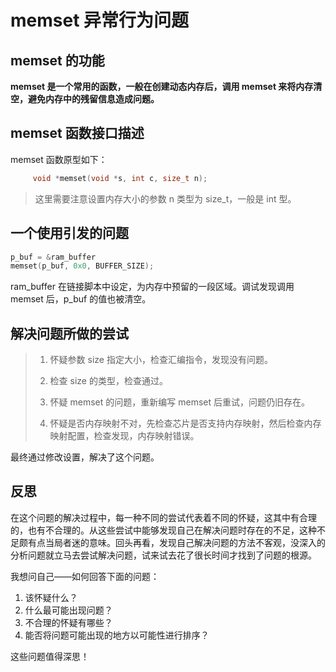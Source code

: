 # memset 异常行为问题
## memset 的功能
**memset 是一个常用的函数，一般在创建动态内存后，调用 memset 来将内存清空，避免内存中的残留信息造成问题。**

## memset 函数接口描述
memset 函数原型如下：

```c
     void *memset(void *s, int c, size_t n);
```

> 这里需要注意设置内存大小的参数 n 类型为 size_t，一般是 int 型。

## 一个使用引发的问题


```c
p_buf = &ram_buffer
memset(p_buf, 0x0, BUFFER_SIZE); 
```

ram_buffer 在链接脚本中设定，为内存中预留的一段区域。调试发现调用 memset 后，p_buf 的值也被清空。

## 解决问题所做的尝试

> 1. 怀疑参数 size 指定大小，检查汇编指令，发现没有问题。
> 
> 2. 检查 size 的类型，检查通过。
> 
> 3. 怀疑 memset 的问题，重新编写 memset 后重试，问题仍旧存在。
> 
> 4. 怀疑是否内存映射不对，先检查芯片是否支持内存映射，然后检查内存映射配置，检查发现，内存映射错误。

最终通过修改设置，解决了这个问题。

## 反思
在这个问题的解决过程中，每一种不同的尝试代表着不同的怀疑，这其中有合理的，也有不合理的。从这些尝试中能够发现自己在解决问题时存在的不足，这种不足颇有点当局者迷的意味。回头再看，发现自己解决问题的方法不客观，没深入的分析问题就立马去尝试解决问题，试来试去花了很长时间才找到了问题的根源。

我想问自己——如何回答下面的问题：

1. 该怀疑什么？
2. 什么最可能出现问题？
3. 不合理的怀疑有哪些？
4. 能否将问题可能出现的地方以可能性进行排序？

这些问题值得深思！

